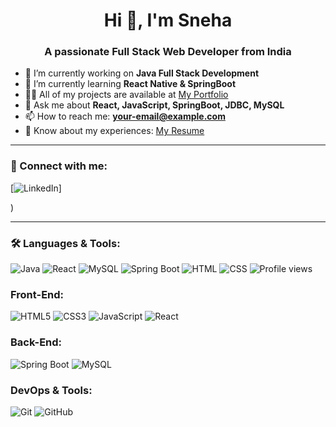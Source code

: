 
<h1 align="center">Hi 👋, I'm Sneha</h1>
<h3 align="center">A passionate Full Stack Web Developer from India</h3>

- 🔭 I’m currently working on **Java Full Stack Development**
- 🌱 I’m currently learning **React Native & SpringBoot**
- 👨‍💻 All of my projects are available at [My Portfolio](https://your-portfolio-link.com)
- 💬 Ask me about **React, JavaScript, SpringBoot, JDBC, MySQL**
- 📫 How to reach me: **your-email@example.com**
- 📄 Know about my experiences: [My Resume](https://your-resume-link.com)

---

### 📲 Connect with me:
[![LinkedIn](https://img.shields.io/badge/-LinkedIn-blue?style=flat-square&logo=linkedin)]

)

---

### 🛠️ Languages & Tools:
![Java](https://img.shields.io/badge/Java-007396?style=flat&logo=java&logoColor=white)
![React](https://img.shields.io/badge/React-20232A?style=flat&logo=react)
![MySQL](https://img.shields.io/badge/MySQL-00000F?style=flat&logo=mysql)
![Spring Boot](https://img.shields.io/badge/Spring_Boot-6DB33F?style=flat&logo=spring-boot)
![HTML](https://img.shields.io/badge/HTML5-E34F26?style=flat&logo=html5&logoColor=white)
![CSS](https://img.shields.io/badge/CSS3-1572B6?style=flat&logo=css3&logoColor=white)
![Profile views](https://komarev.com/ghpvc/?username=Sneha-109&color=blue)
### Front-End:
![HTML5](https://img.shields.io/badge/HTML5-orange?style=for-the-badge&logo=html5)
![CSS3](https://img.shields.io/badge/CSS3-blue?style=for-the-badge&logo=css3)
![JavaScript](https://img.shields.io/badge/JavaScript-yellow?style=for-the-badge&logo=javascript)
![React](https://img.shields.io/badge/React-blue?style=for-the-badge&logo=react)

### Back-End:
![Spring Boot](https://img.shields.io/badge/Spring%20Boot-darkgreen?style=for-the-badge&logo=springboot)
![MySQL](https://img.shields.io/badge/MySQL-blue?style=for-the-badge&logo=mysql)

### DevOps & Tools:
![Git](https://img.shields.io/badge/Git-orange?style=for-the-badge&logo=git)
![GitHub](https://img.shields.io/badge/GitHub-black?style=for-the-badge&logo=github)

